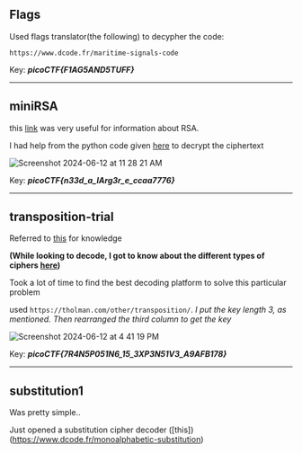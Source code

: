 ## Flags

Used flags translator(the following) to decypher the code:

`https://www.dcode.fr/maritime-signals-code`

Key: ***picoCTF{F1AG5AND5TUFF}***

 ---

 ## miniRSA

 this [link](https://en.wikipedia.org/wiki/RSA_(cryptosystem)) was very useful for information about RSA.

 I had help from the python code given [here](https://l34rn-p14y.blogspot.com/2014/03/inctf-2014-crypto-200.html) to decrypt the ciphertext

 
![Screenshot 2024-06-12 at 11 28 21 AM](https://github.com/ArnDev7/Cryptography-MIST/assets/148140634/8a7052f3-c667-4e37-be74-259c72264027)

Key: ***picoCTF{n33d_a_lArg3r_e_ccaa7776}***

---

## transposition-trial

Referred to [this](https://www.youtube.com/watch?v=sHsnH1u03e4) for knowledge

**(While looking to decode, I got to know about the different types of ciphers [here](https://www.boxentriq.com/code-breaking/cipher-identifier#unknown-format))**

Took a lot of time to find the best decoding platform to solve this particular problem

used `https://tholman.com/other/transposition/`. *I put the key length 3, as mentioned. Then rearranged the third column to get the key*

![Screenshot 2024-06-12 at 4 41 19 PM](https://github.com/ArnDev7/Cryptography-MIST/assets/148140634/5ad0f986-31a8-4c0a-aeac-ba4ffabf52ab)

Key: ***picoCTF{7R4N5P051N6_15_3XP3N51V3_A9AFB178}***

---

## substitution1

Was pretty simple..

Just opened a substitution cipher decoder ([this])(https://www.dcode.fr/monoalphabetic-substitution)

